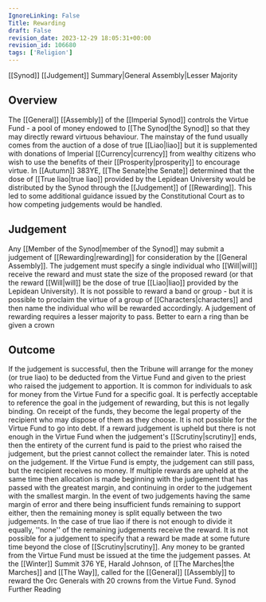 ```yaml
---
IgnoreLinking: False
Title: Rewarding
draft: False
revision_date: 2023-12-29 18:05:31+00:00
revision_id: 106680
tags: ['Religion']
---
```


[[Synod]] [[Judgement]] Summary|General Assembly|Lesser Majority
## Overview
The [[General]] [[Assembly]] of the [[Imperial Synod]] controls the Virtue Fund - a pool of money endowed to [[The Synod|the Synod]] so that they may directly reward virtuous behaviour. The mainstay of the fund usually comes from the auction of a dose of true [[Liao|liao]] but it is supplemented with donations of Imperial [[Currency|currency]] from wealthy citizens who wish to use the benefits of their [[Prosperity|prosperity]] to encourage virtue. 
In [[Autumn]] 383YE, [[The Senate|the Senate]] determined that the dose of [[True liao|true liao]] provided by the Lepidean University would be distributed by the Synod through the [[Judgement]] of [[Rewarding]]. This led to some additional guidance issued by the Constitutional Court as to how competing judgements would be handled.
## Judgement
Any [[Member of the Synod|member of the Synod]] may submit a judgement of [[Rewarding|rewarding]] for consideration by the [[General Assembly]]. The judgement must specify a single individual who [[Will|will]] receive the reward and must state the size of the proposed reward (or that the reward [[Will|will]] be the dose of true [[Liao|liao]] provided by the Lepidean University). It is not possible to reward a band or group - but it is possible to proclaim the virtue of a group of [[Characters|characters]] and then name the individual who will be rewarded accordingly.
A judgement of rewarding requires a lesser majority to pass.
Better to earn a ring than be given a crown
## Outcome
If the judgement is successful, then the Tribune will arrange for the money (or true liao) to be deducted from the Virtue Fund and given to the priest who raised the judgement to apportion.
It is common for individuals to ask for money from the Virtue Fund for a specific goal. It is perfectly acceptable to reference the goal in the judgement of rewarding, but this is not legally binding. On receipt of the funds, they become the legal property of the recipient who may dispose of them as they choose.
It is not possible for the Virtue Fund to go into debt. If a reward judgement is upheld but there is not enough in the Virtue Fund when the judgement's [[Scrutiny|scrutiny]] ends, then the entirety of the current fund is paid to the priest who raised the judgement, but the priest cannot collect the remainder later. This is noted on the judgement. If the Virtue Fund is empty, the judgement can still pass, but the recipient receives no money.
If multiple rewards are upheld at the same time then allocation is made beginning with the judgement that has passed with the greatest margin, and continuing in order to the judgement with the smallest margin. In the event of two judgements having the same margin of error and there being insufficient funds remaining to support either, then the remaining money is split equally between the two judgements. In the case of true liao if there is not enough to divide it equally, ''none'' of the remaining judgements receive the reward.
It is not possible for a judgement to specify that a reward be made at some future time beyond the close of [[Scrutiny|scrutiny]]. Any money to be granted from the Virtue Fund must be issued at the time the judgement passes.
At the [[Winter]] Summit 376 YE, Harald Johnson, of [[The Marches|the Marches]] and [[The Way]], called for the [[General]] [[Assembly]] to reward the Orc Generals with 20 crowns from the Virtue Fund.
Synod Further Reading